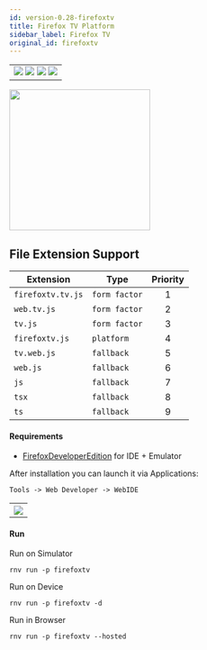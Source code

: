 ```yaml
---
id: version-0.28-firefoxtv
title: Firefox TV Platform
sidebar_label: Firefox TV
original_id: firefoxtv
---
```



<table>
  <tr>
  <td>
    <img src="https://img.shields.io/badge/Mac-yes-brightgreen.svg" />
    <img src="https://img.shields.io/badge/Windows-yes-brightgreen.svg" />
    <img src="https://img.shields.io/badge/Linux-yes-brightgreen.svg" />
    <img src="https://img.shields.io/badge/HostMode-yes-brightgreen.svg" />
  </td>
  </tr>
</table>

<img src="https://renative.org/img/rnv_firefoxtv.gif" height="250"/>

## File Extension Support

| Extension | Type    | Priority  |
| --------- | --------- | :-------: |
| `firefoxtv.tv.js` | `form factor` | 1 |
| `web.tv.js` | `form factor` | 2 |
| `tv.js` | `form factor` | 3 |
| `firefoxtv.js` | `platform` | 4 |
| `tv.web.js` | `fallback` | 5 |
| `web.js` | `fallback` | 6 |
| `js` | `fallback` | 7 |
| `tsx` | `fallback` | 8 |
| `ts` | `fallback` | 9 |

#### Requirements

-   [FirefoxDeveloperEdition](https://www.mozilla.org/en-US/firefox/developer/) for IDE + Emulator

After installation you can launch it via Applications:

`Tools -> Web Developer -> WebIDE`

<table>
  <tr>
    <th>
    <img src="https://renative.org/img/firefoxos.png" />
    </th>
  </tr>
</table>

#### Run

Run on Simulator

```
rnv run -p firefoxtv
```

Run on Device

```
rnv run -p firefoxtv -d
```

Run in Browser

```
rnv run -p firefoxtv --hosted
```
